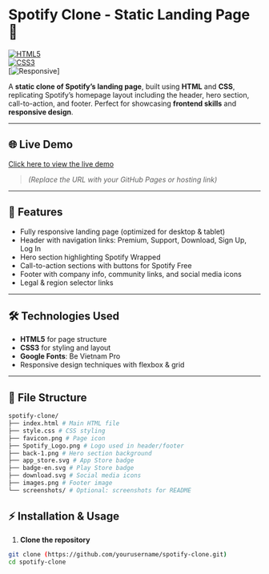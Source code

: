 # Spotify Clone - Static Landing Page 🎵

[![HTML5](https://img.shields.io/badge/HTML5-orange?logo=html5)](https://developer.mozilla.org/en-US/docs/Web/HTML)  
[![CSS3](https://img.shields.io/badge/CSS3-blue?logo=css3)](https://developer.mozilla.org/en-US/docs/Web/CSS)  
[![Responsive](https://img.shields.io/badge/Responsive-Yes-brightgreen)]  

A **static clone of Spotify’s landing page**, built using **HTML** and **CSS**, replicating Spotify’s homepage layout including the header, hero section, call-to-action, and footer. Perfect for showcasing **frontend skills** and **responsive design**.

---

## 🌐 Live Demo

[Click here to view the live demo](https://yourusername.github.io/spotify-clone/)  
> *(Replace the URL with your GitHub Pages or hosting link)*

---

## 🚀 Features

- Fully responsive landing page (optimized for desktop & tablet)  
- Header with navigation links: Premium, Support, Download, Sign Up, Log In  
- Hero section highlighting Spotify Wrapped  
- Call-to-action sections with buttons for Spotify Free  
- Footer with company info, community links, and social media icons  
- Legal & region selector links  

---

## 🛠️ Technologies Used

- **HTML5** for page structure  
- **CSS3** for styling and layout  
- **Google Fonts**: Be Vietnam Pro  
- Responsive design techniques with flexbox & grid  

---

## 📂 File Structure
 ```bash
spotify-clone/
├── index.html # Main HTML file
├── style.css # CSS styling
├── favicon.png # Page icon
├── Spotify_Logo.png # Logo used in header/footer
├── back-1.png # Hero section background
├── app_store.svg # App Store badge
├── badge-en.svg # Play Store badge
├── download.svg # Social media icons
├── images.png # Footer image
└── screenshots/ # Optional: screenshots for README
```

## ⚡ Installation & Usage

1. **Clone the repository**
 ```bash
git clone (https://github.com/yourusername/spotify-clone.git)
cd spotify-clone
```
